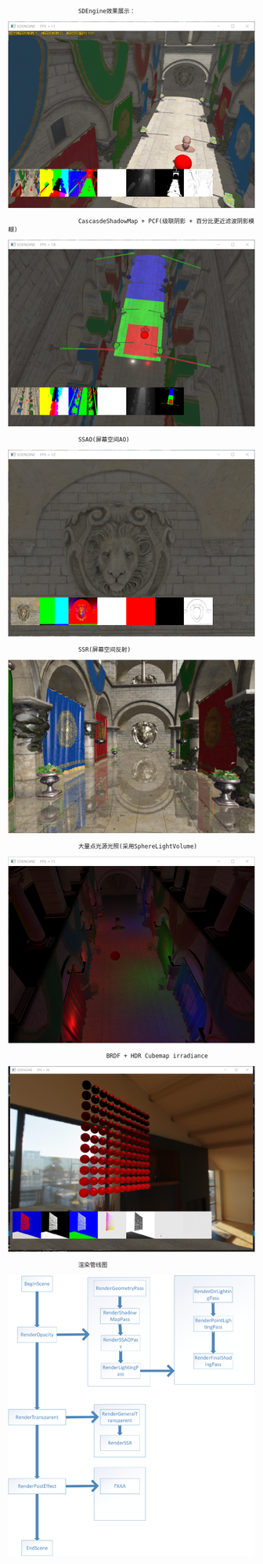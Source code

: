 
						SDEngine效果展示：
![image](https://github.com/2047241149/SDEngine/blob/master/SDEngine/GraphicsDemo.png)



						CascasdeShadowMap + PCF(级联阴影 + 百分比更近滤波阴影模糊)
![image](https://github.com/2047241149/SDEngine/blob/master/SDEngine/DefferedShading_CSM.png)


						SSAO(屏幕空间AO)
![image](https://github.com/2047241149/SDEngine/blob/master/SDEngine/DefferedShading_SSAO.png)

						SSR(屏幕空间反射)
![image](https://github.com/2047241149/SDEngine/blob/master/SDEngine/DefferedShading_SSR.png)

						大量点光源光照(采用SphereLightVolume)
![image](https://github.com/2047241149/SDEngine/blob/master/SDEngine/DefferedShading_PointLight.png)


               					BRDF + HDR Cubemap irradiance    
![image](https://github.com/2047241149/SDEngine/blob/master/SDEngine/DefferedShading_Irradiance.png)


						渲染管线图
![image](https://github.com/2047241149/SDEngine/blob/master/document/GraphicsRenderPipeline.png)

